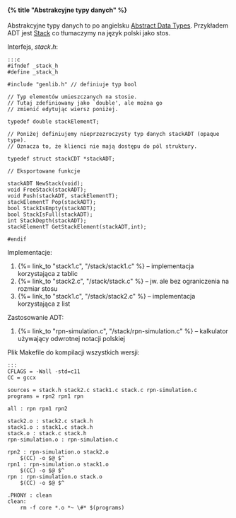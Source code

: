 #### {% title "Abstrakcyjne typy danych" %}

Abstrakcyjne typy danych to po angielsku
[Abstract Data Types](https://en.wikipedia.org/wiki/Abstract_data_type).
Przykładem ADT jest [Stack](https://en.wikipedia.org/wiki/Stack_%28abstract_data_type%29)
co tłumaczymy na język polski jako stos.

Interfejs, *stack.h*:

    :::c
    #ifndef _stack_h
    #define _stack_h

    #include "genlib.h" // definiuje typ bool

    // Typ elementów umieszczanych na stosie.
    // Tutaj zdefiniowany jako `double', ale można go
    // zmienić edytując wiersz poniżej.

    typedef double stackElementT;

    // Poniżej definiujemy nieprzezroczysty typ danych stackADT (opaque type).
    // Oznacza to, że klienci nie mają dostępu do pól struktury.

    typedef struct stackCDT *stackADT;

    // Eksportowane funkcje

    stackADT NewStack(void);
    void FreeStack(stackADT);
    void Push(stackADT, stackElementT);
    stackElementT Pop(stackADT);
    bool StackIsEmpty(stackADT);
    bool StackIsFull(stackADT);
    int StackDepth(stackADT);
    stackElementT GetStackElement(stackADT,int);

    #endif

Implementacje:

1. {%= link_to "stack1.c", "/stack/stack1.c" %} – implementacja korzystająca z tablic
1. {%= link_to "stack2.c", "/stack/stack.c" %} – jw. ale bez ograniczenia na rozmiar stosu
1. {%= link_to "stack1.c", "/stack/stack2.c" %} – implementacja korzystająca z list

Zastosowanie ADT:

1. {%= link_to "rpn-simulation.c", "/stack/rpn-simulation.c" %} – kalkulator
  używający odwrotnej notacji polskiej

Plik Makefile do kompilacji wszystkich wersji:

    :::
    CFLAGS = -Wall -std=c11
    CC = gccx

    sources = stack.h stack2.c stack1.c stack.c rpn-simulation.c
    programs = rpn2 rpn1 rpn

    all : rpn rpn1 rpn2

    stack2.o : stack2.c stack.h
    stack1.o : stack1.c stack.h
    stack.o : stack.c stack.h
    rpn-simulation.o : rpn-simulation.c

    rpn2 : rpn-simulation.o stack2.o
    	$(CC) -o $@ $^
    rpn1 : rpn-simulation.o stack1.o
    	$(CC) -o $@ $^
    rpn : rpn-simulation.o stack.o
    	$(CC) -o $@ $^

    .PHONY : clean
    clean:
    	rm -f core *.o *~ \#* $(programs)
